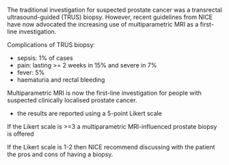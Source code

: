 The traditional investigation for suspected prostate cancer was a transrectal ultrasound\-guided (TRUS) biopsy. However, recent guidelines from NICE have now advocated the increasing use of multiparametric MRI as a first\-line investigation.  
  
Complications of TRUS biopsy:  
* sepsis: 1% of cases
* pain: lasting \>\= 2 weeks in 15% and severe in 7%
* fever: 5%
* haematuria and rectal bleeding

  
Multiparametric MRI is now the first\-line investigation for people with suspected clinically localised prostate cancer.  
* the results are reported using a 5\-point Likert scale

  
If the Likert scale is \>\=3 a multiparametric MRI\-influenced prostate biopsy is offered  
  
If the Likert scale is 1\-2 then NICE recommend discussing with the patient the pros and cons of having a biopsy.